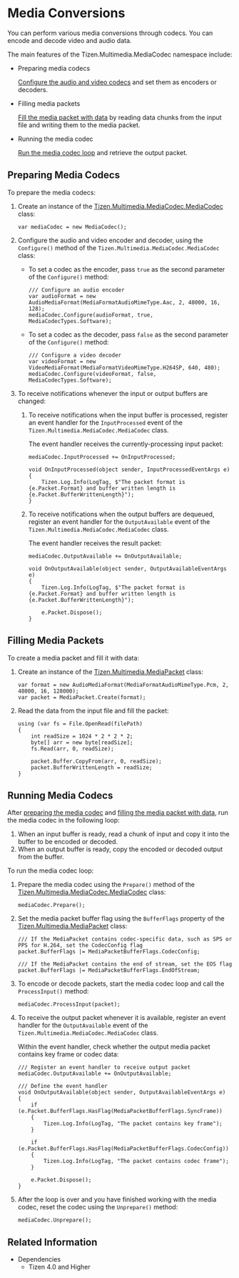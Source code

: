 # Media Conversions

You can perform various media conversions through codecs. You can encode and decode video and audio data.

The main features of the Tizen.Multimedia.MediaCodec namespace include:

-   Preparing media codecs

    [Configure the audio and video codecs](#PrepareCodec) and set them as encoders or decoders.

-   Filling media packets

    [Fill the media packet with data](#FillPacket) by reading data chunks from the input file and writing them to the media packet.

-   Running the media codec

    [Run the media codec loop](#RunCodec) and retrieve the output packet.

<a name="PrepareCodec"></a>
## Preparing Media Codecs

To prepare the media codecs:

1.  Create an instance of the [Tizen.Multimedia.MediaCodec.MediaCodec](https://samsung.github.io/TizenFX/latest/api/Tizen.Multimedia.MediaCodec.MediaCodec.html) class:

    ```
    var mediaCodec = new MediaCodec();
    ```

2.  Configure the audio and video encoder and decoder, using the `Configure()` method of the `Tizen.Multimedia.MediaCodec.MediaCodec` class:

    -   To set a codec as the encoder, pass `true` as the second parameter of the `Configure()` method:

        ```
        /// Configure an audio encoder
        var audioFormat = new AudioMediaFormat(MediaFormatAudioMimeType.Aac, 2, 48000, 16, 128);
        mediaCodec.Configure(audioFormat, true, MediaCodecTypes.Software);
        ```

    -   To set a codec as the decoder, pass `false` as the second parameter of the `Configure()` method:

        ```
        /// Configure a video decoder
        var videoFormat = new VideoMediaFormat(MediaFormatVideoMimeType.H264SP, 640, 480);
        mediaCodec.Configure(videoFormat, false, MediaCodecTypes.Software);
        ```

3.  To receive notifications whenever the input or output buffers are changed:

    1.  To receive notifications when the input buffer is processed, register an event handler for the `InputProcessed` event of the `Tizen.Multimedia.MediaCodec.MediaCodec` class.

        The event handler receives the currently-processing input packet:

        ```
        mediaCodec.InputProcessed += OnInputProcessed;

        void OnInputProcessed(object sender, InputProcessedEventArgs e)
        {
            Tizen.Log.Info(LogTag, $"The packet format is {e.Packet.Format} and buffer written length is {e.Packet.BufferWrittenLength}");
        }
        ```

    2.  To receive notifications when the output buffers are dequeued, register an event handler for the `OutputAvailable` event of the `Tizen.Multimedia.MediaCodec.MediaCodec` class.

        The event handler receives the result packet:

        ```
        mediaCodec.OutputAvailable += OnOutputAvailable;

        void OnOutputAvailable(object sender, OutputAvailableEventArgs e)
        {
            Tizen.Log.Info(LogTag, $"The packet format is {e.Packet.Format} and buffer written length is {e.Packet.BufferWrittenLength}");

            e.Packet.Dispose();
        }
        ```

<a name="FillPacket"></a>
## Filling Media Packets

To create a media packet and fill it with data:

1.  Create an instance of the [Tizen.Multimedia.MediaPacket](https://samsung.github.io/TizenFX/latest/api/Tizen.Multimedia.MediaPacket.html) class:

    ```
    var format = new AudioMediaFormat(MediaFormatAudioMimeType.Pcm, 2, 48000, 16, 128000);
    var packet = MediaPacket.Create(format);
    ```

2.  Read the data from the input file and fill the packet:

    ```
    using (var fs = File.OpenRead(filePath)
    {
        int readSize = 1024 * 2 * 2 * 2;
        byte[] arr = new byte[readSize];
        fs.Read(arr, 0, readSize);

        packet.Buffer.CopyFrom(arr, 0, readSize);
        packet.BufferWrittenLength = readSize;
    }
    ```

<a name="RunCodec"></a>
## Running Media Codecs

After [preparing the media codec](#PrepareCodec) and [filling the media packet with data](#FillPacket), run the media codec in the following loop:

1.  When an input buffer is ready, read a chunk of input and copy it into the buffer to be encoded or decoded.
2.  When an output buffer is ready, copy the encoded or decoded output from the buffer.

To run the media codec loop:

1.  Prepare the media codec using the `Prepare()` method of the [Tizen.Multimedia.MediaCodec.MediaCodec](https://samsung.github.io/TizenFX/latest/api/Tizen.Multimedia.MediaCodec.MediaCodec.html) class:

    ```
    mediaCodec.Prepare();
    ```

2.  Set the media packet buffer flag using the `BufferFlags` property of the [Tizen.Multimedia.MediaPacket](https://samsung.github.io/TizenFX/latest/api/Tizen.Multimedia.MediaPacket.html) class:

    ```
    /// If the MediaPacket contains codec-specific data, such as SPS or PPS for H.264, set the CodecConfig flag
    packet.BufferFlags |= MediaPacketBufferFlags.CodecConfig;

    /// If the MediaPacket contains the end of stream, set the EOS flag
    packet.BufferFlags |= MediaPacketBufferFlags.EndOfStream;
    ```

3.  To encode or decode packets, start the media codec loop and call the `ProcessInput()` method:

    ```
    mediaCodec.ProcessInput(packet);
    ```

4.  To receive the output packet whenever it is available, register an event handler for the `OutputAvailable` event of the `Tizen.Multimedia.MediaCodec.MediaCodec` class.

    Within the event handler, check whether the output media packet contains key frame or codec data:

    ```
    /// Register an event handler to receive output packet
    mediaCodec.OutputAvailable += OnOutputAvailable;

    /// Define the event handler
    void OnOutputAvailable(object sender, OutputAvailableEventArgs e)
    {
        if (e.Packet.BufferFlags.HasFlag(MediaPacketBufferFlags.SyncFrame))
        {
            Tizen.Log.Info(LogTag, "The packet contains key frame");
        }

        if (e.Packet.BufferFlags.HasFlag(MediaPacketBufferFlags.CodecConfig))
        {
            Tizen.Log.Info(LogTag, "The packet contains codec frame");
        }

        e.Packet.Dispose();
    }
    ```

5.  After the loop is over and you have finished working with the media codec, reset the codec using the `Unprepare()` method:

    ```
    mediaCodec.Unprepare();
    ```

## Related Information
* Dependencies
  -   Tizen 4.0 and Higher
